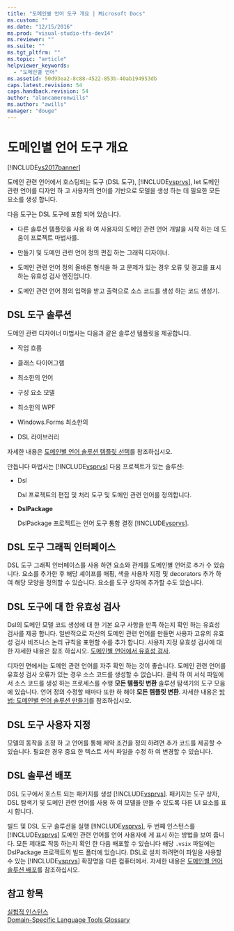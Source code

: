 ```yaml
---
title: "도메인별 언어 도구 개요 | Microsoft Docs"
ms.custom: ""
ms.date: "12/15/2016"
ms.prod: "visual-studio-tfs-dev14"
ms.reviewer: ""
ms.suite: ""
ms.tgt_pltfrm: ""
ms.topic: "article"
helpviewer_keywords: 
  - "도메인별 언어"
ms.assetid: 50d93ea2-8c88-4522-853b-40ab194953db
caps.latest.revision: 54
caps.handback.revision: 54
author: "alancameronwills"
ms.author: "awills"
manager: "douge"
---
```

# 도메인별 언어 도구 개요
[!INCLUDE[vs2017banner](../code-quality/includes/vs2017banner.md)]

도메인 관련 언어에서 호스팅되는 도구 \(DSL 도구\), [!INCLUDE[vsprvs](../code-quality/includes/vsprvs_md.md)], let 도메인 관련 언어를 디자인 하 고 사용자의 언어를 기반으로 모델을 생성 하는 데 필요한 모든 요소를 생성 합니다.  
  
 다음 도구는 DSL 도구에 포함 되어 있습니다.  
  
-   다른 솔루션 템플릿을 사용 하 여 사용자의 도메인 관련 언어 개발을 시작 하는 데 도움이 프로젝트 마법사를.  
  
-   만들기 및 도메인 관련 언어 정의 편집 하는 그래픽 디자이너.  
  
-   도메인 관련 언어 정의 올바른 형식을 하 고 문제가 있는 경우 오류 및 경고를 표시 하는 유효성 검사 엔진입니다.  
  
-   도메인 관련 언어 정의 입력을 받고 출력으로 소스 코드를 생성 하는 코드 생성기.  
  
## DSL 도구 솔루션  
 도메인 관련 디자이너 마법사는 다음과 같은 솔루션 템플릿을 제공합니다.  
  
-   작업 흐름  
  
-   클래스 다이어그램  
  
-   최소한의 언어  
  
-   구성 요소 모델  
  
-   최소한의 WPF  
  
-   Windows.Forms 최소한의  
  
-   DSL 라이브러리  
  
 자세한 내용은 [도메인별 언어 솔루션 템플릿 선택](../modeling/choosing-a-domain-specific-language-solution-template.md)를 참조하십시오.  
  
 만듭니다 마법사는 [!INCLUDE[vsprvs](../code-quality/includes/vsprvs_md.md)] 다음 프로젝트가 있는 솔루션:  
  
-   Dsl  
  
     Dsl 프로젝트의 편집 및 처리 도구 및 도메인 관련 언어를 정의합니다.  
  
-   **DslPackage**  
  
     DslPackage 프로젝트는 언어 도구 통합 결정 [!INCLUDE[vsprvs](../code-quality/includes/vsprvs_md.md)].  
  
## DSL 도구 그래픽 인터페이스  
 DSL 도구 그래픽 인터페이스를 사용 하면 요소와 관계를 도메인별 언어로 추가 수 있습니다.  요소를 추가한 후 해당 셰이프를 매핑, 색을 사용자 지정 및 decorators 추가 하 여 해당 모양을 정의할 수 있습니다.  요소를 도구 상자에 추가할 수도 있습니다.  
  
## DSL 도구에 대 한 유효성 검사  
 Dsl의 도메인 모델 코드 생성에 대 한 기본 요구 사항을 만족 하는지 확인 하는 유효성 검사를 제공 합니다.  일반적으로 자신의 도메인 관련 언어를 만들면 사용자 고유의 유효성 검사 비즈니스 논리 규칙을 표현할 수를 추가 합니다.  사용자 지정 유효성 검사에 대 한 자세한 내용은 참조 하십시오. [도메인별 언어에서 유효성 검사](../modeling/validation-in-a-domain-specific-language.md).  
  
 디자인 면에서는 도메인 관련 언어를 자주 확인 하는 것이 좋습니다.  도메인 관련 언어를 유효성 검사 오류가 있는 경우 소스 코드를 생성할 수 없습니다.  클릭 하 여 서식 파일에서 소스 코드를 생성 하는 프로세스를 수행  **모든 템플릿 변환** 솔루션 탐색기의 도구 모음에 있습니다.  언어 정의 수정할 때마다 또한 하 해야  **모든 템플릿 변환**.  자세한 내용은 [방법: 도메인별 언어 솔루션 만들기](../modeling/how-to-create-a-domain-specific-language-solution.md)를 참조하십시오.  
  
## DSL 도구 사용자 지정  
 모델의 동작을 조정 하 고 언어를 통해 제약 조건을 정의 하려면 추가 코드를 제공할 수 있습니다.  필요한 경우 중요 한 텍스트 서식 파일을 수정 하 여 변경할 수 있습니다.  
  
## DSL 솔루션 배포  
 DSL 도구에서 호스트 되는 패키지를 생성 [!INCLUDE[vsprvs](../code-quality/includes/vsprvs_md.md)].  패키지는 도구 상자, DSL 탐색기 및 도메인 관련 언어를 사용 하 여 모델을 만들 수 있도록 다른 UI 요소를 표시 합니다.  
  
 빌드 및 DSL 도구 솔루션을 실행 [!INCLUDE[vsprvs](../code-quality/includes/vsprvs_md.md)], 두 번째 인스턴스를 [!INCLUDE[vsprvs](../code-quality/includes/vsprvs_md.md)] 도메인 관련 언어를 언어 사용자에 게 표시 하는 방법을 보여 줍니다. 모든 제대로 작동 하는지 확인 한 다음 배포할 수 있습니다 해당 `.vsix` 파일에는 DslPackage 프로젝트의 빌드 폴더에 있습니다.  DSL로 설치 하려면이 파일을 사용할 수 있는 [!INCLUDE[vsprvs](../code-quality/includes/vsprvs_md.md)] 확장명을 다른 컴퓨터에서.  자세한 내용은 [도메인별 언어 솔루션 배포](../modeling/deploying-domain-specific-language-solutions.md)를 참조하십시오.  
  
## 참고 항목  
 [실험적 인스턴스](../extensibility/the-experimental-instance.md)   
 [Domain\-Specific Language Tools Glossary](http://msdn.microsoft.com/ko-kr/ca5e84cb-a315-465c-be24-76aa3df276aa)